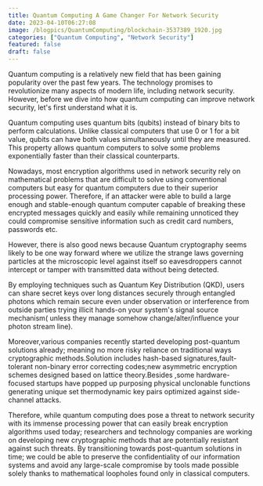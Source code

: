 ```yaml
---
title: Quantum Computing A Game Changer For Network Security 
date: 2023-04-10T06:27:08
image: /blogpics/QuantumComputing/blockchain-3537389_1920.jpg
categories: ["Quantum Computing", "Network Security"]
featured: false
draft: false
---
```

Quantum computing is a relatively new field that has been gaining popularity over the past few years. The technology promises to revolutionize many aspects of modern life, including network security. However, before we dive into how quantum computing can improve network security, let's first understand what it is.

Quantum computing uses quantum bits (qubits) instead of binary bits to perform calculations. Unlike classical computers that use 0 or 1 for a bit value, qubits can have both values simultaneously until they are measured. This property allows quantum computers to solve some problems exponentially faster than their classical counterparts.

Nowadays, most encryption algorithms used in network security rely on mathematical problems that are difficult to solve using conventional computers but easy for quantum computers due to their superior processing power. Therefore, if an attacker were able to build a large enough and stable-enough quantum computer capable of breaking these encrypted messages quickly and easily while remaining unnoticed they could compromise sensitive information such as credit card numbers, passwords etc.

However, there is also good news because Quantum cryptography seems likely to be one way forward where we utilize the strange laws governing particles at the microscopic level against itself so eavesdroppers cannot intercept or tamper with transmitted data without being detected.

By employing techniques such as Quantum Key Distribution (QKD), users can share secret keys over long distances securely through entangled photons which remain secure even under observation or interference from outside parties trying illicit hands-on your system's signal source mechanism( unless they manage somehow change/alter/influence your photon stream line).

Moreover,various companies recently started developing post-quantum solutions already; meaning no more risky reliance on traditional ways cryptographic methods.Solution includes hash-based signatures,fault-tolerant non-binary error correcting codes;new asymmetric encryption schemes designed based on lattice theory.Besides ,some hardware-focused startups have popped up purposing physical unclonable functions generating unique set thermodynamic key pairs optimized against side-channel attacks.

Therefore, while quantum computing does pose a threat to network security with its immense processing power that can easily break encryption algorithms used today; researchers and technology companies are working on developing new cryptographic methods that are potentially resistant against such threats. By transitioning towards post-quantum solutions in time; we could be able to preserve the confidentiality of our information systems and avoid any large-scale compromise by tools made possible solely thanks to mathematical loopholes found only in classical computers.